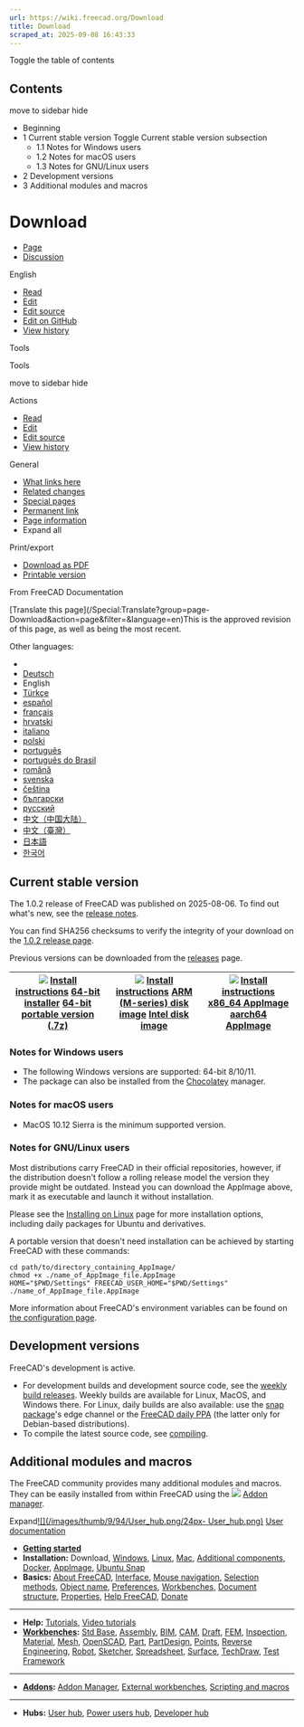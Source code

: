 ```yaml
---
url: https://wiki.freecad.org/Download
title: Download
scraped_at: 2025-09-08 16:43:33
---
```


Toggle the table of contents

## Contents

move to sidebar hide

  * Beginning
  * 1 Current stable version Toggle Current stable version subsection
    * 1.1 Notes for Windows users
    * 1.2 Notes for macOS users
    * 1.3 Notes for GNU/Linux users
  * 2 Development versions
  * 3 Additional modules and macros

# Download

  * [Page](/Download "View the content page \[ctrl-option-c\]")
  * [Discussion](/Talk:Download "Discussion about the content page \[ctrl-option-t\]")

English

  * [Read](/Download)
  * [Edit](/index.php?title=Download&veaction=edit "Edit this page \[ctrl-option-v\]")
  * [Edit source](/index.php?title=Download&action=edit "Edit the source code of this page \[ctrl-option-e\]")
  * [Edit on GitHub](https://github.com/Reqrefusion/FreeCAD-Documentation-Project/blob/main/wiki/Download.wikitext "Edit this page on GitHub")
  * [View history](/index.php?title=Download&action=history "Past revisions of this page \[ctrl-option-h\]")

Tools

Tools

move to sidebar hide

Actions

  * [Read](/Download)
  * [Edit](/index.php?title=Download&veaction=edit "Edit this page \[ctrl-option-v\]")
  * [Edit source](/index.php?title=Download&action=edit "Edit the source code of this page \[ctrl-option-e\]")
  * [View history](/index.php?title=Download&action=history)

General

  * [What links here](/Special:WhatLinksHere/Download "A list of all wiki pages that link here \[ctrl-option-j\]")
  * [Related changes](/Special:RecentChangesLinked/Download "Recent changes in pages linked from this page \[ctrl-option-k\]")
  * [Special pages](/Special:SpecialPages "A list of all special pages \[ctrl-option-q\]")
  * [Permanent link](https://wiki.freecad.org/index.php?title=Download&oldid=1626401 "Permanent link to this revision of this page")
  * [Page information](/index.php?title=Download&action=info "More information about this page")
  * Expand all

Print/export

  * [Download as PDF](/index.php?title=Special:DownloadAsPdf&page=Download&action=show-download-screen)
  * [Printable version](javascript:print\(\); "Printable version of this page \[ctrl-option-p\]")

From FreeCAD Documentation

[Translate this page](/Special:Translate?group=page-
Download&action=page&filter=&language=en)This is the approved revision of this
page, as well as being the most recent.

Other languages:

  * [](/index.php?title=Special:Translate&group=page-Download&language=&task=view "Start translation for this language")
  * [Deutsch](/Download/de "Herunterladen \(100% translated\)")
  * English
  * [Türkçe](/Download/tr "İndir \(6% translated\)")
  * [español](/Download/es "Descargas \(67% translated\)")
  * [français](/Download/fr "Téléchargement \(100% translated\)")
  * [hrvatski](/Download/hr "Preuzimanja \(11% translated\)")
  * [italiano](/Download/it "Download \(100% translated\)")
  * [polski](/Download/pl "Pobieranie programu \(100% translated\)")
  * [português](/Download/pt "Download \(11% translated\)")
  * [português do Brasil](/Download/pt-br "Download \(39% translated\)")
  * [română](/Download/ro "Download/descărcare \(6% translated\)")
  * [svenska](/Download/sv "Download/sv \(0% translated\)")
  * [čeština](/Download/cs "Download \(6% translated\)")
  * [български](/Download/bg "Download/bg \(0% translated\)")
  * [русский](/Download/ru "Загрузка \(78% translated\)")
  * [中文（中国大陆）](/Download/zh-cn "下载 \(100% translated\)")
  * [中文（臺灣）](/Download/zh-tw "下載 \(6% translated\)")
  * [日本語](/Download/ja "ダウンロード \(78% translated\)")
  * [한국어](/Download/ko "내려받기 \(17% translated\)")

## Current stable version

The 1.0.2 release of FreeCAD was published on 2025-08-06. To find out what's
new, see the [release notes](/Release_notes_1.0 "Release notes 1.0").

You can find SHA256 checksums to verify the integrity of your download on the
[1.0.2 release page](https://github.com/FreeCAD/FreeCAD/releases/tag/1.0.2).

Previous versions can be downloaded from the
[releases](https://github.com/FreeCAD/FreeCAD/releases) page.

[![](/images/b/ba/Windows.png)](/index.php?title=File:Windows.png&filetimestamp=20210202043909&) [Install instructions](/Installing_on_Windows "Installing on Windows") [64-bit installer](https://github.com/FreeCAD/FreeCAD/releases/download/1.0.2/FreeCAD_1.0.2-conda-Windows-x86_64-installer-1.exe) [64-bit portable version (.7z)](https://github.com/FreeCAD/FreeCAD/releases/download/1.0.2/FreeCAD_1.0.2-conda-Windows-x86_64-py311.7z) | [![](/images/6/69/Mac.png)](/index.php?title=File:Mac.png&filetimestamp=20220630111006&) [Install instructions](/Installing_on_Mac "Installing on Mac") [ARM (M-series) disk image](https://github.com/FreeCAD/FreeCAD/releases/download/1.0.2/FreeCAD_1.0.2-conda-macOS-arm64-py311.dmg) [Intel disk image](https://github.com/FreeCAD/FreeCAD/releases/download/1.0.2/FreeCAD_1.0.2-conda-macOS-x86_64-py311.dmg) | [![](/images/1/13/Linux_with_text.png)](/index.php?title=File:Linux_with_text.png&filetimestamp=20220630111049&) [Install instructions](/Installing_on_Linux "Installing on Linux") [x86_64 AppImage](https://github.com/FreeCAD/FreeCAD/releases/download/1.0.2/FreeCAD_1.0.2-conda-Linux-x86_64-py311.AppImage) [aarch64 AppImage](https://github.com/FreeCAD/FreeCAD/releases/download/1.0.2/FreeCAD_1.0.2-conda-Linux-aarch64-py311.AppImage)  
---|---|---  
  
### Notes for Windows users

  * The following Windows versions are supported: 64-bit 8/10/11.
  * The package can also be installed from the [Chocolatey](https://chocolatey.org/packages/freecad) manager.

### Notes for macOS users

  * MacOS 10.12 Sierra is the minimum supported version.

### Notes for GNU/Linux users

Most distributions carry FreeCAD in their official repositories, however, if
the distribution doesn't follow a rolling release model the version they
provide might be outdated. Instead you can download the AppImage above, mark
it as executable and launch it without installation.

Please see the [Installing on Linux](/Installing_on_Linux "Installing on
Linux") page for more installation options, including daily packages for
Ubuntu and derivatives.

A portable version that doesn't need installation can be achieved by starting
FreeCAD with these commands:

    
    
    cd path/to/directory_containing_AppImage/
    chmod +x ./name_of_AppImage_file.AppImage
    HOME="$PWD/Settings" FREECAD_USER_HOME="$PWD/Settings" ./name_of_AppImage_file.AppImage
    

More information about FreeCAD's environment variables can be found on [the
configuration page](/Start_up_and_Configuration#Environment_variables "Start
up and Configuration").

## Development versions

FreeCAD's development is active.

  * For development builds and development source code, see the [weekly build releases](https://github.com/FreeCAD/FreeCAD/releases). Weekly builds are available for Linux, MacOS, and Windows there. For Linux, daily builds are also available: use the [snap package](/Ubuntu_Snap "Ubuntu Snap")'s edge channel or the [FreeCAD daily PPA](https://launchpad.net/~freecad-maintainers/+archive/ubuntu/freecad-daily) (the latter only for Debian-based distributions).
  * To compile the latest source code, see [compiling](/Compiling "Compiling").

## Additional modules and macros

The FreeCAD community provides many additional modules and macros. They can be
easily installed from within FreeCAD using the
[![](/images/e/ee/Std_AddonMgr.svg)](/index.php?title=File:Std_AddonMgr.svg&filetimestamp=20240704212012&)
[Addon manager](/Std_AddonMgr "Std AddonMgr").

  

Expand[![](/images/thumb/9/94/User_hub.png/24px-
User_hub.png)](/index.php?title=File:User_hub.png&filetimestamp=20190221145008&)
[User documentation](/User_hub "User hub")

  * **[Getting started](/Getting_started "Getting started")**
  * **Installation:** Download, [Windows](/Installing_on_Windows "Installing on Windows"), [Linux](/Installing_on_Linux "Installing on Linux"), [Mac](/Installing_on_Mac "Installing on Mac"), [Additional components](/Installing_additional_components "Installing additional components"), [Docker](/Compile_on_Docker "Compile on Docker"), [AppImage](/AppImage "AppImage"), [Ubuntu Snap](/Ubuntu_Snap "Ubuntu Snap")
  * **Basics:** [About FreeCAD](/About_FreeCAD "About FreeCAD"), [Interface](/Interface "Interface"), [Mouse navigation](/Mouse_navigation "Mouse navigation"), [Selection methods](/Selection_methods "Selection methods"), [Object name](/Object_name "Object name"), [Preferences](/Preferences_Editor "Preferences Editor"), [Workbenches](/Workbenches "Workbenches"), [Document structure](/Document_structure "Document structure"), [Properties](/Property "Property"), [Help FreeCAD](/Help_FreeCAD "Help FreeCAD"), [Donate](/Donate "Donate")

* * *

  * **Help:** [Tutorials](/Tutorials "Tutorials"), [Video tutorials](/Video_tutorials "Video tutorials")
  * **[Workbenches](/Workbenches "Workbenches"):** [Std Base](/Std_Base "Std Base"), [Assembly](/Assembly_Workbench "Assembly Workbench"), [BIM](/BIM_Workbench "BIM Workbench"), [CAM](/CAM_Workbench "CAM Workbench"), [Draft](/Draft_Workbench "Draft Workbench"), [FEM](/FEM_Workbench "FEM Workbench"), [Inspection](/Inspection_Workbench "Inspection Workbench"), [Material](/Material_Workbench "Material Workbench"), [Mesh](/Mesh_Workbench "Mesh Workbench"), [OpenSCAD](/OpenSCAD_Workbench "OpenSCAD Workbench"), [Part](/Part_Workbench "Part Workbench"), [PartDesign](/PartDesign_Workbench "PartDesign Workbench"), [Points](/Points_Workbench "Points Workbench"), [Reverse Engineering](/Reverse_Engineering_Workbench "Reverse Engineering Workbench"), [Robot](/Robot_Workbench "Robot Workbench"), [Sketcher](/Sketcher_Workbench "Sketcher Workbench"), [Spreadsheet](/Spreadsheet_Workbench "Spreadsheet Workbench"), [Surface](/Surface_Workbench "Surface Workbench"), [TechDraw](/TechDraw_Workbench "TechDraw Workbench"), [Test Framework](/Testing "Testing")

* * *

  * **[Addons](/Addon "Addon"):** [Addon Manager](/Std_AddonMgr "Std AddonMgr"), [External workbenches](/External_workbenches "External workbenches"), [Scripting and macros](/Scripting_and_macros "Scripting and macros")

* * *

  * **Hubs:** [User hub](/User_hub "User hub"), [Power users hub](/Power_users_hub "Power users hub"), [Developer hub](/Developer_hub "Developer hub")

